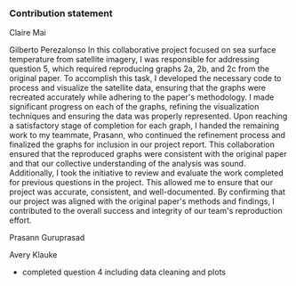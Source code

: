 ### Contribution statement

Claire Mai

Gilberto Perezalonso
In this collaborative project focused on sea surface temperature from satellite imagery, I was responsible for addressing question 5, which required reproducing graphs 2a, 2b, and 2c from the original paper. To accomplish this task, I developed the necessary code to process and visualize the satellite data, ensuring that the graphs were recreated accurately while adhering to the paper's methodology. I made significant progress on each of the graphs, refining the visualization techniques and ensuring the data was properly represented. Upon reaching a satisfactory stage of completion for each graph, I handed the remaining work to my teammate, Prasann, who continued the refinement process and finalized the graphs for inclusion in our project report. This collaboration ensured that the reproduced graphs were consistent with the original paper and that our collective understanding of the analysis was sound. Additionally, I took the initiative to review and evaluate the work completed for previous questions in the project. This allowed me to ensure that our project was accurate, consistent, and well-documented. By confirming that our project was aligned with the original paper's methods and findings, I contributed to the overall success and integrity of our team's reproduction effort.

Prasann Guruprasad

Avery Klauke
- completed question 4 including data cleaning and plots
